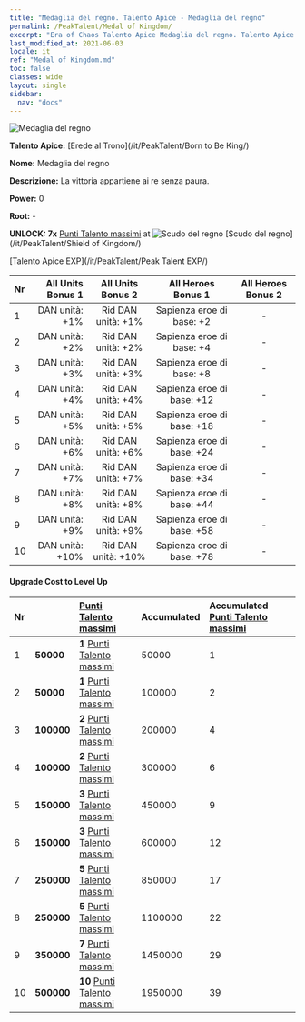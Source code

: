 ```yaml
---
title: "Medaglia del regno. Talento Apice - Medaglia del regno"
permalink: /PeakTalent/Medal of Kingdom/
excerpt: "Era of Chaos Talento Apice Medaglia del regno. Talento Apice Medaglia del regno. Medaglia del regno"
last_modified_at: 2021-06-03
locale: it
ref: "Medal of Kingdom.md"
toc: false
classes: wide
layout: single
sidebar:
  nav: "docs"
---
```


  ![Medaglia del regno](/images/pt/talent_4403.png)

  **Talento Apice:** [Erede al Trono](/it/PeakTalent/Born to Be King/)

  **Nome:** Medaglia del regno

  **Descrizione:** La vittoria appartiene ai re senza paura.

  **Power:** 0

  **Root:** -

  **UNLOCK: 7x** [Punti Talento massimi](/ItemsIT/con_934/) at ![Scudo del regno](/images/pt/talent_4402.png) [Scudo del regno](/it/PeakTalent/Shield of Kingdom/)

  [Talento Apice EXP](/it/PeakTalent/Peak Talent EXP/)

  | Nr | All Units Bonus 1 | All Units Bonus 2 | All Heroes Bonus 1 | All Heroes Bonus 2 |
  |:---|--------------:|:-------------:|:-------------:|:-------------:|
  | 1 | DAN unità: +1% | Rid DAN unità: +1% | Sapienza eroe di base: +2 | - |
  | 2 | DAN unità: +2% | Rid DAN unità: +2% | Sapienza eroe di base: +4 | - |
  | 3 | DAN unità: +3% | Rid DAN unità: +3% | Sapienza eroe di base: +8 | - |
  | 4 | DAN unità: +4% | Rid DAN unità: +4% | Sapienza eroe di base: +12 | - |
  | 5 | DAN unità: +5% | Rid DAN unità: +5% | Sapienza eroe di base: +18 | - |
  | 6 | DAN unità: +6% | Rid DAN unità: +6% | Sapienza eroe di base: +24 | - |
  | 7 | DAN unità: +7% | Rid DAN unità: +7% | Sapienza eroe di base: +34 | - |
  | 8 | DAN unità: +8% | Rid DAN unità: +8% | Sapienza eroe di base: +44 | - |
  | 9 | DAN unità: +9% | Rid DAN unità: +9% | Sapienza eroe di base: +58 | - |
  | 10 | DAN unità: +10% | Rid DAN unità: +10% | Sapienza eroe di base: +78 | - |


#### Upgrade Cost to Level Up

  | Nr | <i class="fas fa-coins"/> | [Punti Talento massimi](/ItemsIT/con_934/) | Accumulated <i class="fas fa-coins"/> | Accumulated [Punti Talento massimi](/ItemsIT/con_934/) |
  |:---|:--------------|:-------------|:-------------|:-------------|
  | 1 | **50000** | **1** [Punti Talento massimi](/ItemsIT/con_934/) | 50000 | 1 |
  | 2 | **50000** | **1** [Punti Talento massimi](/ItemsIT/con_934/) | 100000 | 2 |
  | 3 | **100000** | **2** [Punti Talento massimi](/ItemsIT/con_934/) | 200000 | 4 |
  | 4 | **100000** | **2** [Punti Talento massimi](/ItemsIT/con_934/) | 300000 | 6 |
  | 5 | **150000** | **3** [Punti Talento massimi](/ItemsIT/con_934/) | 450000 | 9 |
  | 6 | **150000** | **3** [Punti Talento massimi](/ItemsIT/con_934/) | 600000 | 12 |
  | 7 | **250000** | **5** [Punti Talento massimi](/ItemsIT/con_934/) | 850000 | 17 |
  | 8 | **250000** | **5** [Punti Talento massimi](/ItemsIT/con_934/) | 1100000 | 22 |
  | 9 | **350000** | **7** [Punti Talento massimi](/ItemsIT/con_934/) | 1450000 | 29 |
  | 10 | **500000** | **10** [Punti Talento massimi](/ItemsIT/con_934/) | 1950000 | 39 |
